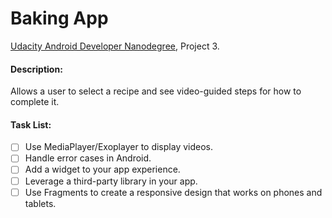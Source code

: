# Baking App

[Udacity Android Developer Nanodegree](https://www.udacity.com/course/android-developer-nanodegree-by-google--nd801), Project 3.

#### Description:

Allows a user to select a recipe and see video-guided steps for how to complete it.

#### Task List:

- [ ] Use MediaPlayer/Exoplayer to display videos.
- [ ] Handle error cases in Android.
- [ ] Add a widget to your app experience.
- [ ] Leverage a third-party library in your app.
- [ ] Use Fragments to create a responsive design that works on phones and tablets.
